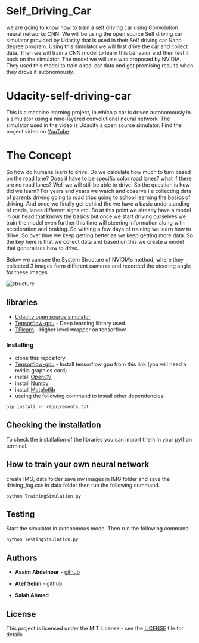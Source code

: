 # Self_Driving_Car
we are going to know how to train a self driving car using Convolution neural networks CNN. We will be using the open source Self driving car simulator provided by Udacity that is used in their Self driving car Nano degree program. Using this simulator we will first drive the car and collect data. Then we will train a CNN model to learn this behavior and then test it back on the simulator. The model we will use was proposed by NVIDIA. They used this model to train a real car data and got promising results when they drove it autonomously.


# Udacity-self-driving-car
This is a machine learning project, in which a car is driven autonomously in a simulator using a nine-layered convolutional neural network. The simulator used in the video is Udacity's open source simulator. Find the project video on [YouTube](https://www.youtube.com/watch?v=I39Zn5ip_nQ)

# The Concept
So how do humans learn to drive. Do we calculate how much to turn based on the road lane? Does it have to be specific color road lanes? what if there are no road lanes? Well we will still be able to drive. So the question is how did we learn? For years and years we watch and observe i.e collecting data of parents driving going to road trips going to school learning the basics of driving. And once we finally get behind the we have a basic understanding of roads, lanes different signs etc. So at this point we already have a model in our head that knows the basics but once we start driving ourselves we train the model even further this time will steering information along with acceleration and braking. So withing a few days of training we learn how to drive. So over time we keep getting better as we keep getting more data. So the key here is that we collect data and based on this we create a model that generalizes how to drive.

Below we can see the System Structure of NVIDIA’s method, where they collected 3 images form different cameras and recorded the steering angle for these images.

![structure](https://user-images.githubusercontent.com/119833997/235556149-cacd091d-d28a-47da-aa58-ae455a26c68c.png)

## libraries
* [Udacity open source simulator](https://github.com/udacity/self-driving-car-sim)
* [Tensorflow-gpu](https://www.tensorflow.org/install/) - Deep learning library used.
* [TFlearn](https://tflearn.org/) - Higher level wrapper on tensorflow.

### Installing
* clone this repository.
* [Tensorflow-gpu](https://www.tensorflow.org/install/) - Install tensorflow gpu from this link (you will need a nvidia graphics card)
* install [OpenCV](https://opencv.org/)
* install [Numpy](https://numpy.org/)
* install [Matplotlib](https://matplotlib.org/)
* useing the following command to install other dependencies.
```
pip install -r requirements.txt
```




## Checking the installation
To check the installation of the libraries you can import them in your python terminal. 


## How to train your own neural network
create IMG, data folder
save my images in IMG folder and save the driving_log.csv in data folder then run the following command.

```
python TrainingSimulation.py
```

## Testing

Start the simulator in autonomous mode. Then run the following command.
```
python TestingSimulation.py
```
## Authors

* **Assim Abdelnour** - [github](https://github.com/Assim22)

* **Atef Selim** - [github](https://github.com/Atefselim)
* **Salah Ahmed**

## License

This project is licensed under the MIT License - see the [LICENSE](LICENSE) file for details
